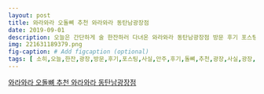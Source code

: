 ```yaml
---
layout: post
title: 와라와라 오돌뼈 추천 와라와라 동탄남광장점
date: 2019-09-01
description: 오늘은 간단하게 술 한잔하러 다녀온 와라와라 동탄남광장점 방문 후기 포스팅을 할 거예요 사실은 제가 맛있게 먹고 온 안주 후기를 써 보려고 해요 와라와라 오돌뼈 추천 와라와라 동탄남광장점 
img: 221631189379.png
fig-caption: # Add figcaption (optional)
tags: [ 소히,오늘,한잔,광장,방문,후기,포스팅,사실,안주,후기,돌뼈,추천,광장,사실,광장,광장,술집,항상,고민,가게,오타루,한잔,차로,그냥,바로,방문,항상,메뉴판,메뉴,제일,베스트,저희,여기,가지,메뉴,돌뼈,보이,부추,곱창전골,보이,짬뽕,치킨,등등,메뉴,보이,메인,안주,이외,메뉴,라면,정말,최곤데,라면,사케,메뉴판,라만,메뉴인,과일,주도,소주,맥주,종류,별로,메뉴,주문,기본,안주,준비,고구마,스틱,술안주,고구마,스틱,처음,식감,진자,계속,달달,진짜,돌뼈,술안주,역시,불판,요리,최고,진짜,돌뼈,특유,불판,조리,양파,매콤,돌뼈,주먹밥,돌뼈,돌뼈,달걀,그냥,주먹밥,달걀,때문,돌뼈,이름,돌뼈,건가,꼬치,어묵,전골,역시,국물,요리,술술,안주,꼬치,어묵,전골,홍합,쑥갓,국물,사진,정말,어묵,종류,별로,유부,주머니,게살,어묵,이건,진짜,만큼,소맥,안주,돌뼈,어묵,전골,안주,메뉴,고민,가지,메뉴,이상,방문,후기,포스팅,광장,경기도,화성시,중심,상가,영업,시간,매일,홈페이지,환영,회원,약관,개인,정보처리,방침,이메일,주소,무단,수집,거부,채용,안내,홈페이지,관리,업체,커맨드,엑스 ]
---
```

[와라와라 오돌뼈 추천 와라와라 동탄남광장점](https://blog.naver.com/m33tjth?Redirect=Log&logNo=221631189379)